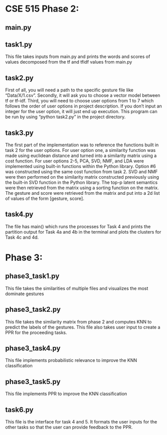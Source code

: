 # CSE 515 Phase 2:

## main.py

## task1.py
This file takes inputs from main.py and prints the words and scores of values decomposed from the tf and tfidf values from main.py

## task2.py
First of all, you will need a path to the specific gesture file like “Data/X/1.csv”. Secondly, it will ask you to choose a vector model between tf or tf-idf. Third, you will need to choose  user options from 1 to 7 which follows the order of user options in project description. If you don’t input an integer for the user option, it will just end up execution. This program can be run by using “python task2.py” in the project directory.

## task3.py
The first part of the implementation was to reference the functions built in task 2 for the user options. For user option one, a similarity function was made using euclidean distance and turned into a similarity matrix using a cost function. For user options 2-5, PCA, SVD, NMF, and LDA were implemented using built-in functions within the Python library. Option #6 was constructed using the same cost function from task 2. SVD and NMF were then performed on the similarity matrix constructed previously using the built-in SVD function in the Python library. The top-p latent semantics were then retrieved from the matrix using a sorting function on the matrix. The gesture and score were retrieved from the matrix and put into a 2d list of values of the form [gesture, score]. 

## task4.py

The file has main() which runs the processes for Task 4 and prints the partition output for Task 4a and 4b in the terminal and plots the clusters for Task 4c and 4d.

# Phase 3:

## phase3_task1.py
This file takes the similarities of multiple files and visualizes the most dominate gestures

## phase3_task2.py
This file takes the similarity matrix from phase 2 and computes KNN to predict the labels of the gestures.
This file also takes user input to create a PPR for the proceeding tasks.

## phase3_task4.py
This file implements probabilistic relevance to improve the KNN classification

## phase3_task5.py
This file implements PPR to improve the KNN classification

## task6.py
This file is the interface for task 4 and 5. It formats the user inputs for the other tasks so that the user can provide feedback to the PPR.